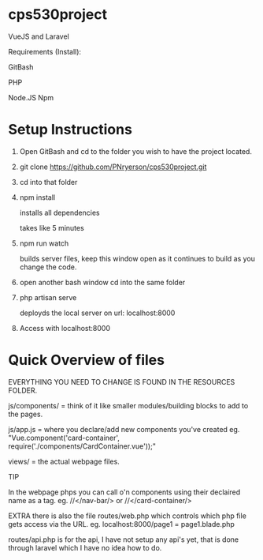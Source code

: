 # cps530project
VueJS and Laravel


Requirements (Install):

GitBash

PHP

Node.JS Npm


# Setup Instructions
1. Open GitBash and cd to the folder you wish to have the project located.


2. git clone https://github.com/PNryerson/cps530project.git


3. cd into that folder


4. npm install

	installs all dependencies
    
    takes like 5 minutes


5. npm run watch

	builds server files, keep this window open as it continues to build as you change the code.


6. open another bash window cd into the same folder


7. php artisan serve

    deployds the local server on url: localhost:8000


8. Access with localhost:8000


# Quick Overview of files
EVERYTHING YOU NEED TO CHANGE IS FOUND IN THE RESOURCES FOLDER.

js/components/ = think of it like smaller modules/building blocks to add to the pages.

js/app.js = where you declare/add new components you've created eg. "Vue.component('card-container', require('./components/CardContainer.vue'));"

views/ = the actual webpage files.


TIP

In the webpage phps you can call o'n components using their declaired name as a tag. eg. /<nav-bar/>/</nav-bar/> or /<card-container/>/</card-container/>


EXTRA
there is also the file routes/web.php which controls which php file gets access via the URL. eg. localhost:8000/page1 = page1.blade.php

routes/api.php is for the api, I have not setup any api's yet, that is done through laravel which I have no idea how to do.
